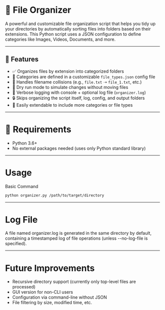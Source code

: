 # 📂 File Organizer

A powerful and customizable file organization script that helps you tidy up your directories by automatically sorting files into folders based on their extensions. This Python script uses a JSON configuration to define categories like Images, Videos, Documents, and more.

---

## 🚀 Features

- ✅ Organizes files by extension into categorized folders
- 📁 Categories are defined in a customizable `file_types.json` config file
- 🔄 Handles filename collisions (e.g., `file.txt` ➝ `file_1.txt`, etc.)
- 🧪 Dry run mode to simulate changes without moving files
- 📜 Verbose logging with console + optional log file (`organizer.log`)
- 🔒 Skips organizing the script itself, log, config, and output folders
- 🔧 Easily extendable to include more categories or file types

---
# 📌 Requirements

- Python 3.6+
- No external packages needed (uses only Python standard library)

---
# Usage
Basic Command
  ```bash
  python organizer.py /path/to/target/directory
  ```
---
# Log File

A file named organizer.log is generated in the same directory by default, containing a timestamped log of file operations (unless --no-log-file is specified).

---
# Future Improvements

- Recursive directory support (currently only top-level files are processed)
- GUI version for non-CLI users
- Configuration via command-line without JSON
- File filtering by size, modified time, etc.
